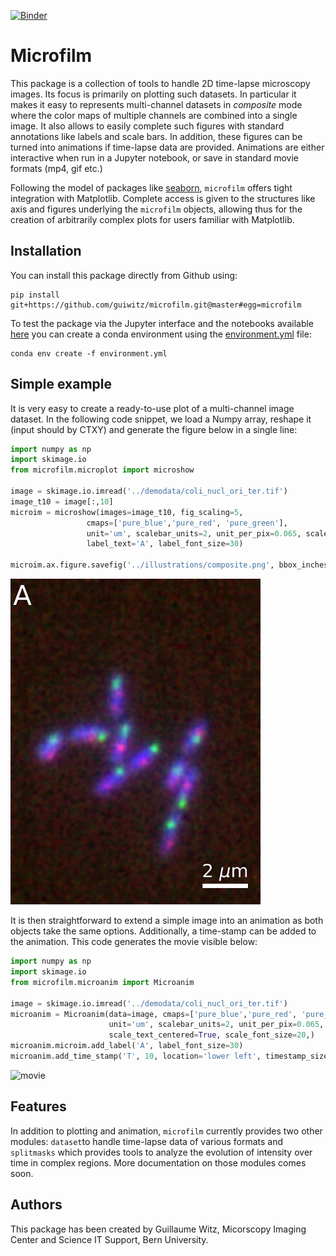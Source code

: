 [![Binder](https://mybinder.org/badge_logo.svg)](https://mybinder.org/v2/gh/guiwitz/microfilm/master?urlpath=lab)
# Microfilm

This package is a collection of tools to handle 2D time-lapse microscopy images. Its focus is primarily on plotting such datasets. In particular it makes it easy to represents multi-channel datasets in *composite* mode where the color maps of multiple channels are combined into a single image. It also allows to easily complete such figures with standard annotations like labels and scale bars. In addition, these figures can be turned into animations if time-lapse data are provided. Animations are either interactive when run in a Jupyter notebook, or save in standard movie formats (mp4, gif etc.)

Following the model of packages like [seaborn](https://seaborn.pydata.org/index.html), ```microfilm``` offers tight integration with Matplotlib. Complete access is given to the structures like axis and figures underlying the ```microfilm``` objects, allowing thus for the creation of arbitrarily complex plots for users familiar with Matplotlib.

## Installation

You can install this package directly from Github using: 

```
pip install git+https://github.com/guiwitz/microfilm.git@master#egg=microfilm
```

To test the package via the Jupyter interface and the notebooks available [here](notebooks) you can create a conda environment using the [environment.yml](binder/environment.yml) file:

```
conda env create -f environment.yml
```

## Simple example

It is very easy to create a ready-to-use plot of a multi-channel image dataset. In the following code snippet, we load a Numpy array, reshape it (input should by CTXY) and generate the figure below in a single line:

```python
import numpy as np
import skimage.io
from microfilm.microplot import microshow

image = skimage.io.imread('../demodata/coli_nucl_ori_ter.tif')
image_t10 = image[:,10]
microim = microshow(images=image_t10, fig_scaling=5,
                 cmaps=['pure_blue','pure_red', 'pure_green'],
                 unit='um', scalebar_units=2, unit_per_pix=0.065, scale_text_centered=True, scale_font_size=20,
                 label_text='A', label_font_size=30)

microim.ax.figure.savefig('../illustrations/composite.png', bbox_inches = 'tight', pad_inches = 0, dpi=600)
```

<img src="/illustrations/composite.png" alt="image" width="400">


It is then straightforward to extend a simple image into an animation as both objects take the same options. Additionally, a time-stamp can be added to the animation. This code generates the movie visible below:

```python
import numpy as np
import skimage.io
from microfilm.microanim import Microanim

image = skimage.io.imread('../demodata/coli_nucl_ori_ter.tif')
microanim = Microanim(data=image, cmaps=['pure_blue','pure_red', 'pure_green'], fig_scaling=5,
                      unit='um', scalebar_units=2, unit_per_pix=0.065,
                      scale_text_centered=True, scale_font_size=20,)
microanim.microim.add_label('A', label_font_size=30)
microanim.add_time_stamp('T', 10, location='lower left', timestamp_size=20)
```

<img src="/illustrations/composite_movie.mp4" alt="movie" width="400">

## Features

In addition to plotting and animation, ```microfilm``` currently provides two other modules: ```dataset```to handle time-lapse data of various formats and ```splitmasks``` which provides tools to analyze the evolution of intensity over time in complex regions. More documentation on those modules comes soon.

## Authors

This package has been created by Guillaume Witz, Micorscopy Imaging Center and Science IT Support, Bern University.
